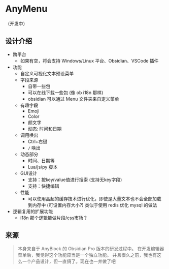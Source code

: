 # AnyMenu

（开发中）

## 设计介绍

- 跨平台
  - 如果有空，将会支持 Windows/Linux 平台、Obsidian、VSCode 插件
- 功能
  - 自定义可视化文本预设菜单
  - 字段来源
    - 自带一些包
    - 可以在线下载一些包 (像 ob i18n 那样)
    - obsidian 可以通过 Menu 文件夹来自定义菜单
  - 有趣字段
    - Emoji
    - Color
    - 颜文字
    - 动态: 时间和日期
  - 调用唤出
    - Ctrl+右键
    - `/` 唤出
  - 动态部分
    - 时间、日期等
    - Lua/js/py 脚本
  - GUI设计
    - 支持：按key/value值进行搜索 (支持无key字段)
    - 支持：快捷编辑
  - 性能
    - 可以使用高超的缓存技术进行优化，即使是大量文本也不会全部加载到内存中 (可设置内存大小?)
      类似于使用 redis 优化 mysql 的做法
- 逻辑复用的扩展功能
  - i18n 那个逻辑能做片段/css市场？

## 来源

> 本身来自于 AnyBlock 的 Obsidian Pro 版本的研发过程中。
> 在开发编辑器菜单后，我觉得这个功能应当是一个独立功能。
> 并且很久之前，我也有这么一个产品设计，但一直鸽了。现在也一并做了吧
